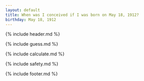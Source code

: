 ```yaml
---
layout: default
title: When was I conceived if I was born on May 18, 1912?
birthday: May 18, 1912
---
```


{% include header.md %}

{% include guess.md %}

{% include calculate.md %}

{% include safety.md %}

{% include footer.md %}



